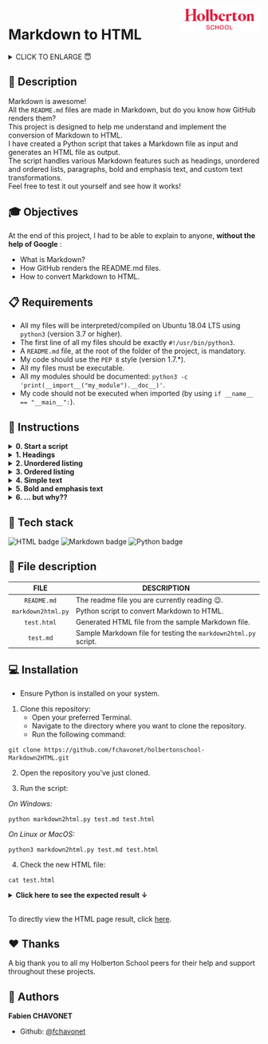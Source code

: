 <img  height="50px" align="right" src="https://raw.githubusercontent.com/fchavonet/fchavonet/main/resources/images/logo-holberton_school.png" alt="Holberton School logo">

# Markdown to HTML

<details>
        <summary>
		CLICK TO ENLARGE 😇
        </summary>
	    📄 <a href="#description">Description</a>
        <br>
        🎓 <a href="#objectives">Objectives</a>
        <br>
        📋 <a href="#requirements">Requirements</a>
        <br>
        📝 <a href="#instructions">Instructions</a>
        <br>
        🔨 <a href="#tech-stack">Tech stack</a>
        <br>
        📂 <a href="#files-description">Files description</a>
        <br>
        💻 <a href="#installation">Installation</a>
        <br>
        ♥️ <a href="#thanks">Thanks</a>
        <br>
        👷 <a href="#authors">Authors</a>
</details>

## 📄 <span id="description">Description</span>

Markdown is awesome!
<br>
All the `README.md` files are made in Markdown, but do you know how GitHub renders them?
<br>
This project is designed to help me understand and implement the conversion of Markdown to HTML.
<br>
I have created a Python script that takes a Markdown file as input and generates an HTML file as output.
<br>
The script handles various Markdown features such as headings, unordered and ordered lists, paragraphs, bold and emphasis text, and custom text transformations.
<br>
Feel free to test it out yourself and see how it works!

## 🎓 <span id="objectives">Objectives</span>

At the end of this project, I had to be able to explain to anyone, **without the help of Google** :

- What is Markdown?
- How GitHub renders the README.md files.
- How to convert Markdown to HTML.

## 📋 <span id="requirements">Requirements</span>

- All my files will be interpreted/compiled on Ubuntu 18.04 LTS using `python3` (version 3.7 or higher).
- The first line of all my files should be exactly `#!/usr/bin/python3`.
- A `README.md` file, at the root of the folder of the project, is mandatory.
- My code should use the `PEP 8` style (version 1.7.*).
- All my files must be executable.
- All my modules should be documented: `python3 -c 'print(__import__("my_module").__doc__)'`.
- My code should not be executed when imported (by using `if __name__ == "__main__":`).

## 📝 <span id="instructions">Instructions</span>

<details>
	<summary>
		<b>0. Start a script</b>
	</summary>
	<br>

Write a script `markdown2html.py` that takes an argument 2 strings:

- First argument is the name of the Markdown file.
- Second argument is the output file name.

Requirements:

- If the number of arguments is less than 2: print in STDERR `Usage: ./markdown2html.py README.md README.html` and exit 1.
- If the Markdown file doesn’t exist: print in STDER `Missing <filename>` and exit 1.
- Otherwise, print nothing and exit 0.

```
guillaume@vagrant:~/$ ./markdown2html.py
Usage: ./markdown2html.py README.md README.html
guillaume@vagrant:~/$ echo $?
1
guillaume@vagrant:~/$
guillaume@vagrant:~/$ ./markdown2html.py README.md README.html 
Missing README.md
guillaume@vagrant:~/$ echo $?
1
guillaume@vagrant:~/$
guillaume@vagrant:~/$ echo "Test" > README.md
guillaume@vagrant:~/$ ./markdown2html.py README.md README.html 
guillaume@vagrant:~/$ 
```

#
**Repo:**
- GitHub repository: `holbertonschool-Markdown2HTML`.
- File: `markdown2html.py`.
<hr>
</details>

<details>
	<summary>
		<b>1. Headings</b>
	</summary>
	<br>

Improve `markdown2html.py` by parsing Headings Markdown syntax for generating HTML:

**Syntax:** (you can assume it will be strictly this syntax).

| **Markdown**            | **HTML generated**         |
| ----------------------- | -------------------------- |
| `# Heading level 1`     | `<h1>Heading level 1</h1>` |
| `## Heading level 2`    | `<h2>Heading level 1</h2>` |
| `### Heading level 3`   | `<h3>Heading level 1</h3>` |
| `#### Heading level 4`  | `<h4>Heading level 1</h4>` |
| `##### Heading level 5` | `<h5>Heading level 1</h5>` |
| `###### Heading level 6`| `<h6>Heading level 1</h6>` |


```
guillaume@vagrant:~/$ cat README.md
# My title
## My title2
# My title3
#### My title4
### My title5

guillaume@vagrant:~/$ ./markdown2html.py README.md README.html 
guillaume@vagrant:~/$ cat README.html 
<h1>My title</h1>
<h2>My title2</h2>
<h1>My title3</h1>
<h4>My title4</h4>
<h3>My title5</h3>
guillaume@vagrant:~/$ 
```

Spacing and new lines between HTML tags don’t need to be exactly this one.

#
**Repo:**
- GitHub repository: `holbertonschool-Markdown2HTML`.
- File: `markdown2html.py`.
<hr>
</details>

<details>
	<summary>
		<b>2. Unordered listing</b>
	</summary>
	<br>

Improve `markdown2html.py` by parsing Unordered listing syntax for generating HTML:

**Syntax:** (you can assume it will be strictly this syntax).

Markdown:

```
- Hello
- Bye
```

HTML generated:

```
<ul>
    <li>Hello</li>
    <li>Bye</li>
</ul>
```

```
guillaume@vagrant:~/$ cat README.md
# My title
- Hello
- Bye

guillaume@vagrant:~/$ ./markdown2html.py README.md README.html 
guillaume@vagrant:~/$ cat README.html 
<h1>My title</h1>
<ul>
<li>Hello</li>
<li>Bye</li>
</ul>
guillaume@vagrant:~/$ 
```

Spacing and new lines between HTML tags don’t need to be exactly this one.

#
**Repo:**
- GitHub repository: `holbertonschool-Markdown2HTML`.
- File: `markdown2html.py`.
<hr>
</details>

<details>
	<summary>
		<b>3. Ordered listing</b>
	</summary>
	<br>

Improve `markdown2html.py` by parsing Ordered listing syntax for generating HTML:

**Syntax:** (you can assume it will be strictly this syntax).

Markdown:

```
* Hello
* Bye
```

HTML generated:

```
<ol>
    <li>Hello</li>
    <li>Bye</li>
</ol>
```

```
guillaume@vagrant:~/$ cat README.md
# My title
* Hello
* Bye

guillaume@vagrant:~/$ ./markdown2html.py README.md README.html 
guillaume@vagrant:~/$ cat README.html 
<h1>My title</h1>
<ol>
<li>Hello</li>
<li>Bye</li>
</ol>
guillaume@vagrant:~/$ 
```

Spacing and new lines between HTML tags don’t need to be exactly this one.

#
**Repo:**
- GitHub repository: `holbertonschool-Markdown2HTML`.
- File: `markdown2html.py`.
<hr>
</details>

<details>
	<summary>
		<b>4. Simple text</b>
	</summary>
	<br>

Improve `markdown2html.py` by parsing paragraph syntax for generating HTML:

**Syntax:** (you can assume it will be strictly this syntax).

Markdown:

```
Hello

I'm a text
with 2 lines
```

HTML generated:

```
<p>
    Hello
</p>
<p>
    I'm a text
        <br />
    with 2 lines
</p>
```

```
guillaume@vagrant:~/$ cat README.md
# My title
- Hello
- Bye

Hello

I'm a text
with 2 lines

guillaume@vagrant:~/$ ./markdown2html.py README.md README.html 
guillaume@vagrant:~/$ cat README.html 
<h1>My title</h1>
<ul>
<li>Hello</li>
<li>Bye</li>
</ul>
<p>
Hello
</p>
<p>
I'm a text
<br/>
with 2 lines
</p>
guillaume@vagrant:~/$ 
```

Spacing and new lines between HTML tags don’t need to be exactly this one.

#
**Repo:**
- GitHub repository: `holbertonschool-Markdown2HTML`.
- File: `markdown2html.py`.
<hr>
</details>

<details>
	<summary>
		<b>5. Bold and emphasis text</b>
	</summary>
	<br>

Improve `markdown2html.py` by parsing bold syntax for generating HTML:

**Syntax:** (you can assume it will be strictly this syntax).

| **Markdown** | **HTML generated** |
| ------------ | ------------------ |
| `**Hello**`  | `<b>Hello</b>`     |
| `__Hello__`  | `<em>Hello</em>`   |

```
guillaume@vagrant:~/$ cat README.md
# My title
- He**l**lo
- Bye

Hello

I'm **a** text
with __2 lines__

**Or in bold**

guillaume@vagrant:~/$ ./markdown2html.py README.md README.html 
guillaume@vagrant:~/$ cat README.html 
<h1>My title</h1>
<ul>
<li>He<b>l</b>lo</li>
<li>Bye</li>
</ul>
<p>
Hello
</p>
<p>
I'm <b>a</b> text
<br/>
with <em>2 lines</em>
</p>
<p>
<b>Or in bold</b>
</p>
guillaume@vagrant:~/$ 
```

Spacing and new lines between HTML tags don’t need to be exactly this one.

#
**Repo:**
- GitHub repository: `holbertonschool-Markdown2HTML`.
- File: `markdown2html.py`.
<hr>
</details>

<details>
	<summary>
		<b>6. ... but why??</b>
	</summary>
	<br>

Improve `markdown2html.py` by parsing bold syntax for generating HTML:

**Syntax:** (you can assume it will be strictly this syntax).

| **Markdown**        | **HTML generated**                 | **Description**                                   |
| ------------------- | ---------------------------------- | ------------------------------------------------- |
| `[[Hello]]`         | `8b1a9953c4611296a827abf8c47804d7` | Convert in MD5 (lowercase) the content.           |
| `((Hello Chicago))` | `Hello hiago`                      | Remove all c (case insensitive) from the content. |

```
guillaume@vagrant:~/$ cat README.md
# My title
- He**l**lo
- Bye

Hello

I'm **a** text
with __2 lines__

((I will live in Caracas))

But it's [[private]]

So cool!

guillaume@vagrant:~/$ ./markdown2html.py README.md README.html 
guillaume@vagrant:~/$ cat README.html 
<h1>My title</h1>
<ul>
<li>He<b>l</b>lo</li>
<li>Bye</li>
</ul>
<p>
Hello
</p>
<p>
I'm <b>a</b> text
<br/>
with <em>2 lines</em>
</p>
<p>
I will live in araas
</p>
<p>
But it's 2c17c6393771ee3048ae34d6b380c5ec
</p>
<p>
So cool!
</p>
guillaume@vagrant:~/$
```

Spacing and new lines between HTML tags don’t need to be exactly this one.

#
**Repo:**
- GitHub repository: `holbertonschool-Markdown2HTML`.
- File: `markdown2html.py`.
<hr>
</details>

## 🔨 <span id="tech-stack">Tech stack</span>

<p align="left">
    <img src="https://img.shields.io/badge/HTML5-E34F26?logo=html5&logoColor=white&style=for-the-badge" alt="HTML badge" alt="HTML5 badge">
    <img src="https://img.shields.io/badge/MARKDOWN-000000?logo=markdown&logoColor=white&style=for-the-badge" alt="Markdown badge">
    <img src="https://img.shields.io/badge/PYTHON-3776ab?logo=python&logoColor=white&style=for-the-badge" alt="Python badge">
<p>

## 📂 <span id="files-description">File description</span>

| **FILE**           | **DESCRIPTION**                                                 |
| :----------------: | --------------------------------------------------------------- |
| `README.md`        | The readme file you are currently reading 😉.                   |
| `markdown2html.py` | Python script to convert Markdown to HTML.                      |
| `test.html`        | Generated HTML file from the sample Markdown file.              |
| `test.md`          | Sample Markdown file for testing the `markdown2html.py` script. |

## 💻 <span id="installation">Installation</span>

- Ensure Python is installed on your system.

1. Clone this repository:
    - Open your preferred Terminal.
    - Navigate to the directory where you want to clone the repository.
    - Run the following command:
```
git clone https://github.com/fchavonet/holbertonschool-Markdown2HTML.git
```

2. Open the repository you've just cloned.

3. Run the script:

*On Windows:*
```
python markdown2html.py test.md test.html
```

*On Linux or MacOS:*
```
python3 markdown2html.py test.md test.html
```

4. Check the new HTML file:

```
cat test.html
```

<details>
    <summary>
		<b>Click here to see the expected result ↓ </b>
	</summary>
	<br>

```
<h1>Welcome to Markdown2HTML Project!</h1>
<p>
This tool converts <b>Markdown</b> to <b>HTML</b>.
</p>
<h2>Features</h2>
<ul>
<li>Converting headings to HTML.</li>
<li>Handling unordered lists.</li>
<li>Handling ordered lists.</li>
<li>Handling paragraphs.</li>
<li>Parsing <b>bold</b> text.</li>
<li>Parsing <em>italic</em> text.</li>
<li>Custom syntax for MD5 hashing.</li>
<li>Removing "c" characters from content.</li>
</ul>
<p>
So to truly understand the reality, you must take the <b>red pill</b>...
</p>
<h1>Heading</h1>
<h2>Heading</h2>
<h3>Heading</h3>
<h4>Heading</h4>
<h5>Heading</h5>
<h6>Heading</h6>
<h2>Unordered List</h2>
<ul>
<li>Pikachu.</li>
<li>Bulbizarre.</li>
<li>Salamèche.</li>
<li>Carapuce.</li>
</ul>
<h2>Ordered List</h2>
<ol>
<li>Goku.</li>
<li>Vegeta.</li>
<li>Piccolo.</li>
<li>Krillin.</li>
<li>Yamcha.</li>
</ol>
<h2>Example Paragraph</h2>
<p>
This is an example paragraph.
<br/>
It includes various features such as <b>bold text</b>, <em>italic text</em>, and custom syntax.
<br/>
For example, we can hash your 5f4dcc3b5aa765d61d8327deb882cf99 to keep it secure.
<br/>
Or we might need to clean up text by removing <em>speifi haraters</em>.
</p>
<p>
And don't forget the <em>ultimate answer to life, the universe, and everything</em> is <b>42</b>.
</p>
<h2>Final Thoughts</h2>
<p>
With great power comes great responsibility.
<br/>
Use this <b>Markdown to HTML</b> converter wisely!
</p>
```
</details>
<br>

To directly view the HTML page result, click [here](https://fchavonet.github.io/holbertonschool-Markdown2HTML/test.html).

## ♥️ <span id="thanks">Thanks</span>

A big thank you to all my Holberton School peers for their help and support throughout these projects.

## 👷 <span id="authors">Authors</span>

**Fabien CHAVONET**
- Github: [@fchavonet](https://github.com/fchavonet)
